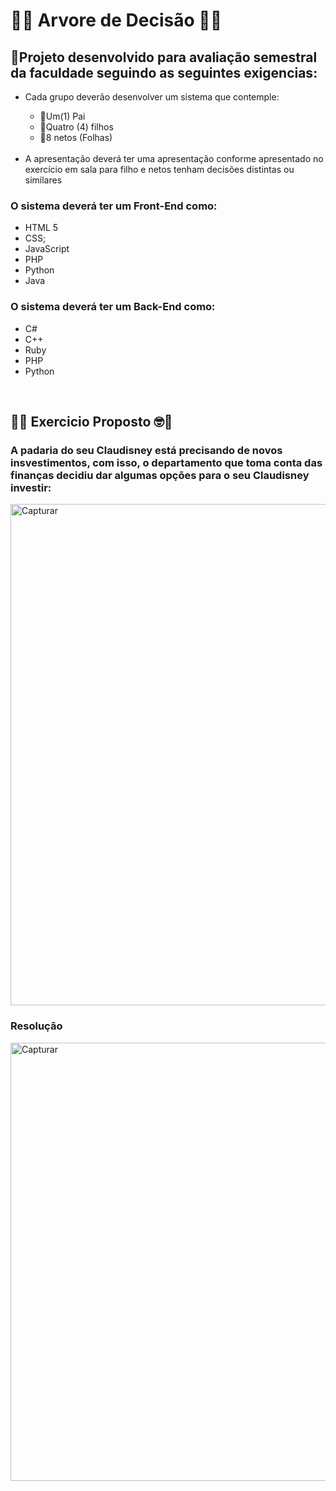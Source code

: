 # 🌲🤔 Arvore de Decisão 🤔🌲
## 📝Projeto desenvolvido para avaliação semestral da faculdade seguindo as seguintes exigencias: 

  <ul>
    <li>Cada grupo deverão desenvolver um sistema que contemple: </li>
    <ul>
      <li>👴Um(1) Pai</li>
      <li>👦Quatro (4) filhos</li>
      <li>👶8 netos (Folhas)</li>
    </ul>
    </br>
   <li>A apresentação deverá ter uma apresentação conforme apresentado no exercício em sala para filho e netos tenham decisões distintas ou similares</li>
  </ul>
  
### O sistema deverá ter um Front-End como:
  <ul>
    <li>HTML 5</li>
    <li>CSS;</li>
    <li>JavaScript</li>
    <li>PHP</li>
    <li>Python</li>
    <li>Java</li>
  </ul>

### O sistema deverá ter um Back-End como:
  <ul>
   <li>C#</li>
   <li>C++</li>
   <li>Ruby</li>
   <li>PHP</li>
   <li>Python</li>
  </ul>
</br>

## 📖🤓 Exercicio Proposto 🤓📖
### A padaria do seu Claudisney está precisando de novos insvestimentos, com isso, o departamento que toma conta das finanças decidiu dar algumas opções para o seu Claudisney investir: 
<img width="802" alt="Capturar" src="https://github.com/VitorSolerAguilar/Arvore-de-Decisao/assets/83377382/b030d4ce-247d-486d-b637-4fa4528432b4">

### Resolução
<img width="701" alt="Capturar" src="https://github.com/VitorSolerAguilar/Arvore-de-Decisao/assets/83377382/e347720d-1dfa-4aed-b101-71ace5647031">
